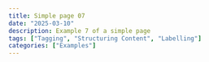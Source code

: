 ```yaml
---
title: Simple page 07
date: "2025-03-10"
description: Example 7 of a simple page
tags: ["Tagging", "Structuring Content", "Labelling"]
categories: ["Examples"]
---
```


